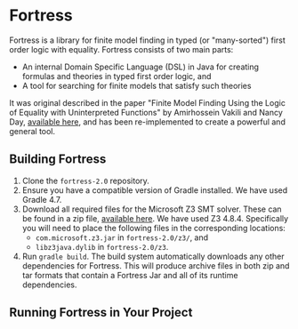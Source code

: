 # Fortress

Fortress is a library for finite model finding in typed (or "many-sorted") first order logic with equality.
Fortress consists of two main parts:
* An internal Domain Specific Language (DSL) in Java for creating formulas and theories in typed first order logic, and
* A tool for searching for finite models that satisfy such theories

It was original described in the paper "Finite Model Finding Using the Logic of Equality with Uninterpreted Functions" by Amirhossein Vakili and Nancy Day, [available here](https://cs.uwaterloo.ca/~nday/pdf/refereed/2016-VaDa-fm.pdf), and has been re-implemented to create a powerful and general tool.

## Building Fortress
1. Clone the `fortress-2.0` repository.
2. Ensure you have a compatible version of Gradle installed.
    We have used Gradle 4.7.
3. Download all required files for the Microsoft Z3 SMT solver. These can be found in a zip file, [available here](https://github.com/Z3Prover/z3/releases).
    We have used Z3 4.8.4.
    Specifically you will need to place the following files in the corresponding locations:
    * `com.microsoft.z3.jar` in `fortress-2.0/z3/`, and
    * `libz3java.dylib` in `fortress-2.0/z3`.
4. Run `gradle build`.
    The build system automatically downloads any other dependencies for Fortress.
    This will produce archive files in both zip and tar formats that contain a Fortress Jar and all of its runtime dependencies.
   

## Running Fortress in Your Project
